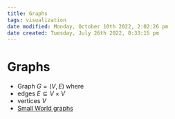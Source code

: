 ```yaml
---
title: Graphs
tags: visualization
date modified: Monday, October 10th 2022, 2:02:26 pm
date created: Tuesday, July 26th 2022, 8:33:15 pm
---
```


# Graphs
- Graph $G= (V,E)$ where
- edges $E \subseteq V \times V$
- vertices $V$
- [Small World graphs](Small%20World%20graphs.md)



